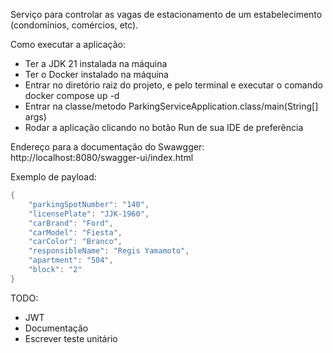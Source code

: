 Serviço para controlar as vagas de estacionamento de um estabelecimento (condomínios, comércios, etc).

Como executar a aplicação:
- Ter a JDK 21 instalada na máquina
- Ter o Docker instalado na máquina
- Entrar no diretório raiz do projeto, e pelo terminal e executar o comando docker compose up -d
- Entrar na classe/metodo ParkingServiceApplication.class/main(String[] args)
- Rodar a aplicação clicando no botão Run de sua IDE de preferência

Endereço para a documentação do Swawgger: http://localhost:8080/swagger-ui/index.html

Exemplo de payload:
```java
{
    "parkingSpotNumber": "140",
    "licensePlate": "JJK-1960",
    "carBrand": "Ford",
    "carModel": "Fiesta",
    "carColor": "Branco",
    "responsibleName": "Regis Yamamoto",
    "apartment": "504",
    "block": "2"
}
```

TODO:
- JWT
- Documentação
- Escrever teste unitário
